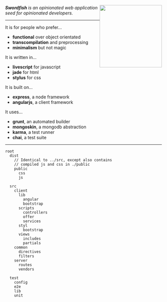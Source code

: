 <img
src='http://i.imgur.com/YZ6aOHk.jpg'
height="200" style="float:right" >

_**Swordfish** is an opinionated web application seed for opinionated developers._

***

It is for people who prefer...

- **functional** over object orientated
- **transcompilation** and preprocessing
- **minimalism** but not magic

It is written in...

- **livescript** for javascript
- **jade** for html
- **stylus** for css

It is built on...

- **express**, a node framework
- **angularjs**, a client framework

It uses...

- **grunt**, an automated builder
- **mongoskin**, a mongodb abstraction
- **karma**, a test runner
- **chai**, a test suite

***

    root
      dist
        // Identical to ../src, except also contains 
        // compiled js and css in ./public
        public
          css
          js

      src
        client
          lib
            angular
            bootstrap
          scripts
            controllers
            offer
            services
          styl
            bootstrap
          views
            includes
            partials
        common
          directives
          filters
        server
          routes
          vendors

      test
        config
        e2e
        lib
        unit



